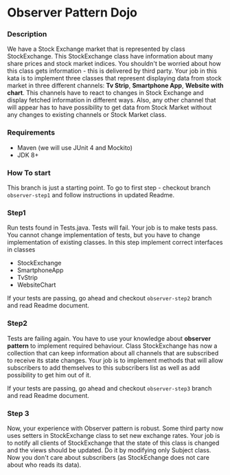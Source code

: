 # Observer Pattern Dojo

### Description
We have a Stock Exchange market that is represented by class StockExchange.
This StockExchange class have information about many share prices and stock market indices.
You shouldn't be worried about how this class gets information - this is delivered by third party. 
Your job in this kata is to implement three classes that represent displaying data from stock market 
in three different channels: **Tv Strip**, **Smartphone App**, **Website with chart**. This channels
have to react to changes in Stock Exchange and display fetched information in different ways. Also,
any other channel that will appear has to have possibility to get data from Stock Market without any 
changes to existing channels or Stock Market class.   
 

### Requirements
 * Maven (we will use JUnit 4 and Mockito)
 * JDK 8+ 


### How To start
This branch is just a starting point. To go to first step - checkout branch `observer-step1` and 
follow instructions in updated Readme.


### Step1
Run tests found in Tests.java. Tests will fail. 
Your job is to make tests pass. You cannot change implementation of tests, but you have to change
implementation of existing classes. In this step implement correct interfaces in classes
* StockExchange
* SmartphoneApp
* TvStrip
* WebsiteChart

If your tests are passing, go ahead and checkout `observer-step2` branch and read Readme document.


### Step2
Tests are failing again. You have to use your knowledge about **observer pattern**
to implement required behaviour. Class StockExchange has now a collection that can keep information about all 
channels that are subscribed to receive its state changes. Your job is to implement methods that will 
allow subscribers to add themselves to this subscribers list as well as add possibility to get him out of it.

If your tests are passing, go ahead and checkout `observer-step3` branch and read Readme document.

### Step 3
Now, your experience with Observer pattern is robust. 
Some third party now uses setters in StockExchange class to set new exchange rates. Your job is to notify all clients
of StockExchange that the state of this class is changed and the views should be updated. Do it by modifying only 
Subject class. Now you don't care about subscribers (as StockEchange does not care about who reads its data).  